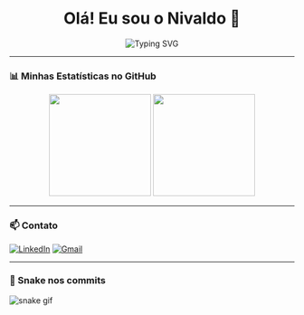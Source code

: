 <h1 align="center">Olá! Eu sou o Nivaldo 👋</h1>

<p align="center">
  <img src="https://readme-typing-svg.demolab.com?font=Fira+Code&duration=2000&pause=1000&center=true&vCenter=true&width=435&lines=Desenvolvedor+em+formação;Sempre+em+busca+de+novos+desafios;Aprendendo+e+evoluindo+todos+os+dias" alt="Typing SVG" />
</p>

---

### 📊 Minhas Estatísticas no GitHub

<div align="center">
  <img height="180em" src="https://github-readme-stats.vercel.app/api?username=NivaldoNeto25&show_icons=true&theme=tokyonight" />
  <img height="180em" src="https://github-readme-stats.vercel.app/api/top-langs/?username=NivaldoNeto25&layout=compact&theme=tokyonight"/>
</div>

---

### 📫 Contato

[![LinkedIn](https://img.shields.io/badge/-LinkedIn-blue?style=flat-square&logo=Linkedin&logoColor=white&link=https://www.linkedin.com/in/nivaldo-neto-522265304)](https://www.linkedin.com/in/nivaldo-neto-522265304)
[![Gmail](https://img.shields.io/badge/-Email-c14438?style=flat-square&logo=Gmail&logoColor=white)](mailto:nivaldonetocontato@gmail.com)

---

### 🐍 Snake nos commits

![snake gif](https://github.com/NivaldoNeto25/NivaldoNeto25/blob/output/github-contribution-grid-snake.svg)
